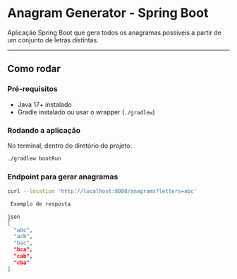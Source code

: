 # Anagram Generator - Spring Boot

Aplicação Spring Boot que gera todos os anagramas possíveis a partir de um conjunto de letras distintas.

---

## Como rodar

### Pré-requisitos

- Java 17+ instalado
- Gradle instalado ou usar o wrapper (`./gradlew`)

### Rodando a aplicação

No terminal, dentro do diretório do projeto:

```bash
./gradlew bootRun
```

### Endpoint para gerar anagramas
```bash
curl --location 'http://localhost:8080/anagrams?letters=abc'

 Exemplo de resposta

json
[
  "abc",
  "acb",
  "bac",
  "bca",
  "cab",
  "cba"
]

```
